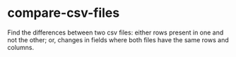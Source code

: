 # compare-csv-files
Find the differences between two csv files: either rows present in one and not the other; or, changes in fields where both files have the same rows and columns.
